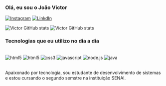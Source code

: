 ### Olá, eu sou o João Victor

[![Instagram](https://img.shields.io/badge/Instagram-E4405F?style=for-the-badge&logo=instagram&logoColor=white)](https://instagram.com/victords.__?igshid=MmU2YjMzNjRlOQ==)
[![LinkdIn](https://img.shields.io/badge/LinkedIn-0077B5?style=for-the-badge&logo=linkedin&logoColor=white)](https://www.linkedin.com/in/jo%C3%A3o-victor-de-souza-7442a0267)

![Victor GitHub stats](https://github-readme-stats.vercel.app/api?username=victor-dv&show_icons=true&theme=dracula)
![Victor GitHub stats](https://github-readme-stats.vercel.app/api/top-langs/?username=victor-dv&show_icons=true&theme=transparent)

### Tecnologias que eu utilizo no dia a dia

<div style=" inline_block"><br/>
   <img align="center" alt="html5" src= "![image](https://github.com/user-attachments/assets/9b60ae30-6f48-42a7-a0b6-3f54625de1bc)">
  <img align="center" alt="html5" src= "https://img.shields.io/badge/HTML5-E34F26?style=for-the-badge&logo=html5&logoColor=white">
   <img align="center" alt="css3" src= "https://img.shields.io/badge/CSS3-1572B6?style=for-the-badge&logo=css3&logoColor=white">
   <img align="center" alt="javascript" src= "https://img.shields.io/badge/JavaScript-323330?style=for-the-badge&logo=javascript&logoColor=F7DF1E">
   <img align="center" alt="node.js" src= "https://img.shields.io/badge/Node.js-43853D?style=for-the-badge&logo=node.js&logoColor=white">
   <img align="center" alt="java" src= "https://img.shields.io/badge/Java-ED8B00?style=for-the-badge&logo=openjdk&logoColor=white">
</div><br/>

Apaixonado por tecnologia, sou estudante de desenvolvimento de sistemas e estou cursando
o segundo semstre na instituição SENAI.



